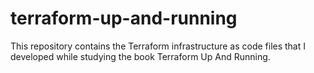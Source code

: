 # terraform-up-and-running
This repository contains the Terraform infrastructure as code files that I developed while studying the book Terraform Up And Running.
